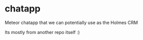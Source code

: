 # chatapp
Meteor chatapp that we can potentially use as the Holmes CRM

Its mostly from another repo itself :)
